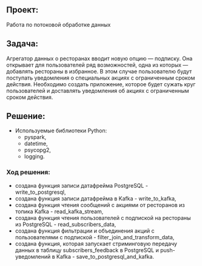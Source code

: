 ## Проект:

Работа по потоковой обработке данных

## Задача:

Агрегатор данных о ресторанах вводит новую опцию — подписку. Она открывает для пользователей ряд возможностей, одна из которых — добавлять рестораны в избранное. В этом случае пользователю будут поступать уведомления о специальных акциях с ограниченным сроком действия.
Необходимо создать приложение, которое будет сужать круг пользователей и доставлять уведомления об акциях с ограниченным сроком действия. 

## Решение:
- Используемые библиотеки Python:
  - pyspark,
  - datetime,
  - psycopg2,
  - logging.

### Ход решения:
- создана функция записи датафрейма PostgreSQL - write_to_postgresql,
- создана функция записи датафрейма в Kafka - write_to_kafka,
- создана функция чтения сообщений с акциями от ресторанов из топика Kafka - read_kafka_stream,
- создана функция чтения пользователей с подпиской на рестораны из PostgreSQL - read_subscribers_data,
- создана функция фильтрации и объединения акций с пользователями с подпиской - filter_join_and_transform_data,
- создана функция, которая запускает стриминговую передачу данных в таблицу subscribers_feedback в PostgreSQL и push-уведомлений в Kafka - save_to_postgresql_and_kafka.
